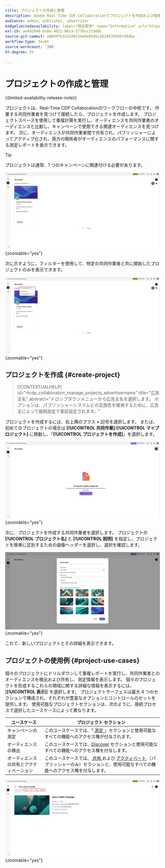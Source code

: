 ```yaml
---
title: プロジェクトの作成と管理
description: Adobe Real-Time CDP Collaborationでプロジェクトを作成および管理する方法について説明します
audience: admin, publisher, advertiser
badgelimitedavailability: label="限定提供" type="Informative" url="https://helpx.adobe.com/jp/legal/product-descriptions/real-time-customer-data-platform-collaboration.html newtab=true"
exl-id: ae492846-bc0a-4422-86ca-577bcc1fa60c
source-git-commit: e0894fb3cb290334e0e95d5c26288705967d9dbe
workflow-type: tm+mt
source-wordcount: '398'
ht-degree: 3%

---
```


# プロジェクトの作成と管理

{{limited-availability-release-note}}

プロジェクトは、Real-Time CDP Collaborationのワークフローの中核です。 作業する共同作業者を見つけて接続したら、プロジェクトを作成します。 プロジェクトスペースを使用して重複計算を実行し、オーディエンスを共同作業者のオーディエンスと比較し、キャンペーンで使用できる関連オーディエンスを見つけます。 次に、オーディエンスが共同作業者間で共有され、パブリッシャーによってアクティブ化され、両方の関係者がオーディエンスのパフォーマンスに関する測定レポートを表示できます。

>[!TIP]
>
>プロジェクトは通常、1 つのキャンペーンに関連付ける必要があります。

![ フィルタリングされていないすべてのプロジェクトの表示 ](/help/assets/collaborate/manage-view-projects/projects-overview-page.png){zoomable="yes"}

次に示すように、フィルターを使用して、特定の共同作業者と共に開始したプロジェクトのみを表示できます。

![1 人の共同作業者がいるプロジェクトのフィルター済みビュー ](/help/assets/collaborate/manage-view-projects/filtered-project-view.png){zoomable="yes"}

## プロジェクトを作成 {#create-project}

>[!CONTEXTUALHELP]
>id="rtcdp_collaboration_manage_projects_advertisername"
>title="広告主名"
>abstract="ドロップダウンメニューから広告主名を選択します。 オプションは、パブリッシャーシステムとの互換性を確保するために、広告主によって接続設定で事前設定されます。"

プロジェクトを作成するには、右上隅のプラス **+** 記号を選択します。 または、初めてのプロジェクトの場合は **[!UICONTROL 共同作業]**/**[!UICONTROL マイプロジェクト]** に移動し、「**[!UICONTROL プロジェクトを作成]**」を選択します。

![ プラス記号を選択するか、プロジェクトを作成して新しいプロジェクトを設定します。](/help/assets/collaborate/manage-view-projects/create-project.png){zoomable="yes"}

次に、プロジェクトを作成する共同作業者を選択します。 プロジェクトの **[!UICONTROL プロジェクト名]** と **[!UICONTROL 説明]** を指定し、プロジェクトを簡単に区別するための画像ヘッダーを選択し、選択を確認します。

![ 新しいプロジェクトを設定するために必要なオプション ](/help/assets/collaborate/manage-view-projects/create-project-required-info.png){zoomable="yes"}

これで、新しいプロジェクトとその詳細を表示できます。

## プロジェクトの使用例 {#project-use-cases}

個々のプロジェクトにドリルダウンして重複レポートを実行し、共同作業者とのオーディエンスを検出および共有し、測定情報を表示します。 個々のプロジェクトを形成するこれらの領域に関する詳細な情報を表示するには、[**[!UICONTROL 表示]**] を選択します。 プロジェクトサーフェスは最大 4 つのセクションで構成され、それぞれが豊富なオプションとコントロールのセットを提供します。 使用可能なプロジェクトセクションは、次のように、接続プロセスで選択したユースケースによって異なります。

| ユースケース | プロジェクト セクション |
| --- | --- |
| キャンペーンの測定 | このユースケースでは、「[ 測定 ](/help/guide/collaborate/measure.md)」セクションと使用可能なすべての機能へのアクセス権が付与されます。 |
| オーディエンスの検出 | このユースケースでは、[Discover](/help/guide/collaborate/discover.md) セクションと使用可能なすべての機能へのアクセス権を付与します。 |
| オーディエンスの共有とアクティベーション | このユースケースでは、[ 共有 ](/help/guide/collaborate/share.md) および [ アクティベート ](/help/guide/collaborate/activate.md) （パブリッシャーのみ）セクションと、使用可能なすべての機能へのアクセス権を付与します。 |

![ 使用可能なセクションがハイライト表示されたプロジェクトビュー。](/help/assets/collaborate/manage-view-projects/project-sections.png){zoomable="yes"}
